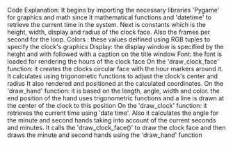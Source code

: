 Code Explanation: 
It begins by importing the necessary libraries 'Pygame' for graphics and math since it mathematical functions and 'datetime' to retrieve the current time in the system.
Next is constants which is the height, width, display and radius of the clock face. Also the frames per second for the loop.
Colors : these values deifined using RGB tuples to specify the clock's graphics
Display: the display window is specified by the height and with followed with a caption on the title window
Font: the font is loaded for rendering the hours of the clock face
On the 'draw_clock_face' function: it creates the clocks circular face with the hour markers around it. It calculates using trigonometic functions to adjust the clock's center and radius
It also rendered and positioned at the calculated coordinates.
On the 'draw_hand' function: it is based on the length, angle, width and color. the end position of the hand uses trigonometric functions and a line is drawn at the center of the clock to this position
On the 'draw_clock' function: it retrieves the current time using 'date time'. Also it calculates the angle for the minute and second hands taking into account of the current seconds and minutes.
It calls the 'draw_clock_face()' to draw the clock face and then draws the minute and second hands using the 'draw_hand' function
